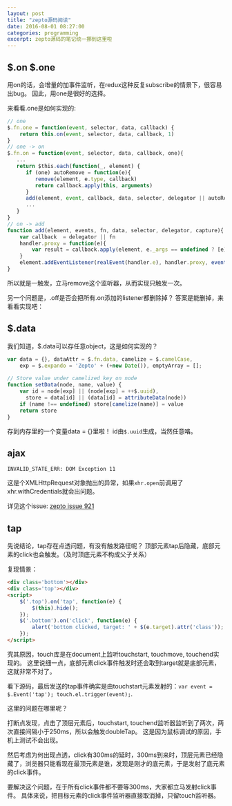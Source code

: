```yaml
---
layout: post
title: "zepto源码阅读"
date: 2016-08-01 08:27:00
categories: programming
excerpt: zepto源码的笔记统一挪到这里啦
---
```


## $.on $.one

用on的话，会增量的加事件监听，在redux这种反复subscribe的情景下，很容易出bug。
因此，用one是很好的选择。

来看看.one是如何实现的:

```javascript
// one
$.fn.one = function(event, selector, data, callback) {
    return this.on(event, selector, data, callback, 1)
}
// one -> on
$.fn.on = function(event, selector, data, callback, one){
   ...
   return $this.each(function(_, element) {
      if (one) autoRemove = function(e){
         remove(element, e.type, callback)
         return callback.apply(this, arguments)
      }
      add(element, event, callback, data, selector, delegator || autoRemove)
      ...
   }
}
// on -> add
function add(element, events, fn, data, selector, delegator, capture){
    var callback  = delegator || fn
    handler.proxy = function(e){
        var result = callback.apply(element, e._args == undefined ? [e] : [e].concat(e._args))
    }
    element.addEventListener(realEvent(handler.e), handler.proxy, eventCapture(handler, capture))
}
```

所以就是一触发，立马remove这个监听器，从而实现只触发一次。


另一个问题是，.off是否会把所有.on添加的listener都删除掉？
答案是能删掉，来看看实现吧：


## $.data

我们知道，$.data可以存任意object，这是如何实现的？

```javascript
var data = {}, dataAttr = $.fn.data, camelize = $.camelCase,
    exp = $.expando = 'Zepto' + (+new Date()), emptyArray = [];
  
// Store value under camelized key on node
function setData(node, name, value) {
    var id = node[exp] || (node[exp] = ++$.uuid),
      store = data[id] || (data[id] = attributeData(node))
    if (name !== undefined) store[camelize(name)] = value
    return store
}
```

存到内存里的一个变量data = {}里啦！ id由`$.uuid`生成，当然任意咯。

## ajax

`INVALID_STATE_ERR: DOM Exception 11`

这是个XMLHttpRequest对象抛出的异常，如果`xhr.open`前调用了xhr.withCredentials就会出问题。

详见这个issue: [zepto issue 921](https://github.com/madrobby/zepto/issues/921)

## tap

先说结论，tap存在点透问题，有没有触发路径呢？
顶部元素tap后隐藏，底部元素的click也会触发。（及时顶底元素不构成父子关系）

复现情景：

```html
<div class='bottom'></div>
<div class='top'></div>
<script>
    $('.top').on('tap', function(e) {
        $(this).hide();
    });
    $('.bottom').on('click', function(e) {
        alert('bottom clicked, target: ' + $(e.target).attr('class'));
    });
</script>
```

究其原因，touch库是在document上监听touchstart, touchmove, touchend实现的。
这里说细一点，底部元素click事件触发时还会取到target就是底部元素，这就非常不对了。

看下源码，最后发送的tap事件确实是由touchstart元素发射的：`var event = $.Event('tap'); touch.el.trigger(event);`. 

这里的问题在哪里呢？

打断点发现，点击了顶层元素后，touchstart, touchend监听器监听到了两次，两次直接间隔小于250ms，所以会触发doubleTap。
这是因为鼠标调试的原因，手机上测试不会出现。

然后考虑为何出现点透，click有300ms的延时，300ms到来时，顶层元素已经隐藏了，浏览器只能看现在最顶元素是谁，发现是刚才的底元素，于是发射了底元素的click事件。

要解决这个问题，在于所有click事件都不要等300ms，大家都立马发射click事件。
具体来说，把目标元素的click事件监听器直接取消掉，只留touch监听器。
